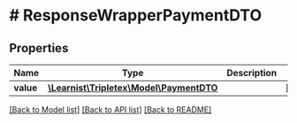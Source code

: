 # # ResponseWrapperPaymentDTO

## Properties

Name | Type | Description | Notes
------------ | ------------- | ------------- | -------------
**value** | [**\Learnist\Tripletex\Model\PaymentDTO**](PaymentDTO.md) |  | [optional]

[[Back to Model list]](../../README.md#models) [[Back to API list]](../../README.md#endpoints) [[Back to README]](../../README.md)
